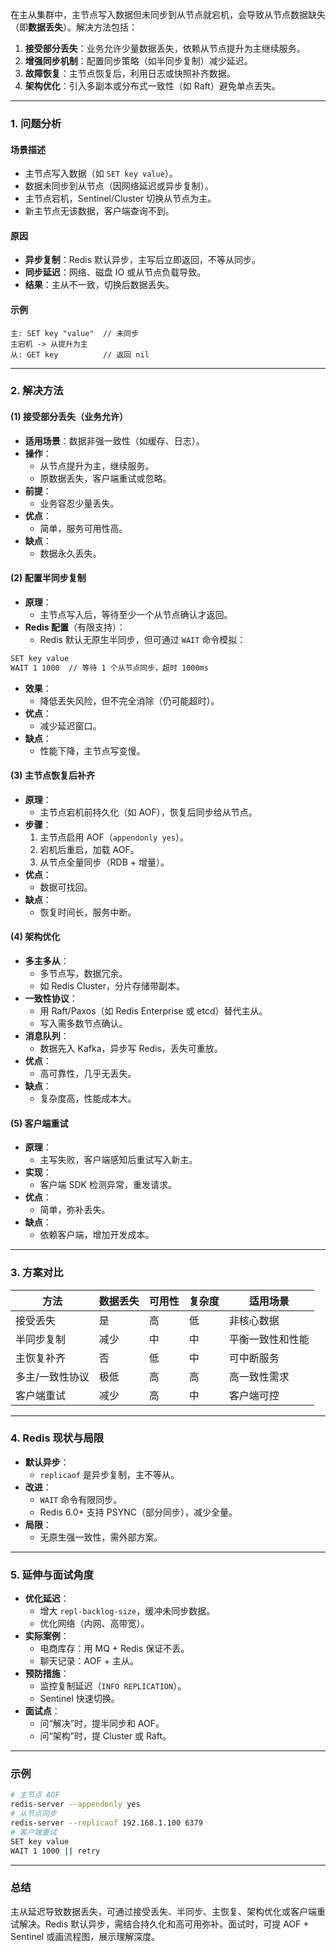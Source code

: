 
在主从集群中，主节点写入数据但未同步到从节点就宕机，会导致从节点数据缺失（即**数据丢失**）。解决方法包括：
1. **接受部分丢失**：业务允许少量数据丢失，依赖从节点提升为主继续服务。
2. **增强同步机制**：配置同步策略（如半同步复制）减少延迟。
3. **故障恢复**：主节点恢复后，利用日志或快照补齐数据。
4. **架构优化**：引入多副本或分布式一致性（如 Raft）避免单点丢失。

---

### 1. 问题分析
#### 场景描述
- 主节点写入数据（如 `SET key value`）。
- 数据未同步到从节点（因网络延迟或异步复制）。
- 主节点宕机，Sentinel/Cluster 切换从节点为主。
- 新主节点无该数据，客户端查询不到。

#### 原因
- **异步复制**：Redis 默认异步，主写后立即返回，不等从同步。
- **同步延迟**：网络、磁盘 IO 或从节点负载导致。
- **结果**：主从不一致，切换后数据丢失。

#### 示例
```
主: SET key "value"  // 未同步
主宕机 -> 从提升为主
从: GET key          // 返回 nil
```

---

### 2. 解决方法
#### (1) 接受部分丢失（业务允许）
- **适用场景**：数据非强一致性（如缓存、日志）。
- **操作**：
  - 从节点提升为主，继续服务。
  - 原数据丢失，客户端重试或忽略。
- **前提**：
  - 业务容忍少量丢失。
- **优点**：
  - 简单，服务可用性高。
- **缺点**：
  - 数据永久丢失。

#### (2) 配置半同步复制
- **原理**：
  - 主节点写入后，等待至少一个从节点确认才返回。
- **Redis 配置**（有限支持）：
  - Redis 默认无原生半同步，但可通过 `WAIT` 命令模拟：
```bash
SET key value
WAIT 1 1000  // 等待 1 个从节点同步，超时 1000ms
```
- **效果**：
  - 降低丢失风险，但不完全消除（仍可能超时）。
- **优点**：
  - 减少延迟窗口。
- **缺点**：
  - 性能下降，主节点写变慢。

#### (3) 主节点恢复后补齐
- **原理**：
  - 主节点宕机前持久化（如 AOF），恢复后同步给从节点。
- **步骤**：
  1. 主节点启用 AOF（`appendonly yes`）。
  2. 宕机后重启，加载 AOF。
  3. 从节点全量同步（RDB + 增量）。
- **优点**：
  - 数据可找回。
- **缺点**：
  - 恢复时间长，服务中断。

#### (4) 架构优化
- **多主多从**：
  - 多节点写，数据冗余。
  - 如 Redis Cluster，分片存储带副本。
- **一致性协议**：
  - 用 Raft/Paxos（如 Redis Enterprise 或 etcd）替代主从。
  - 写入需多数节点确认。
- **消息队列**：
  - 数据先入 Kafka，异步写 Redis，丢失可重放。
- **优点**：
  - 高可靠性，几乎无丢失。
- **缺点**：
  - 复杂度高，性能成本大。

#### (5) 客户端重试
- **原理**：
  - 主写失败，客户端感知后重试写入新主。
- **实现**：
  - 客户端 SDK 检测异常，重发请求。
- **优点**：
  - 简单，弥补丢失。
- **缺点**：
  - 依赖客户端，增加开发成本。

---

### 3. 方案对比
| **方法**          | **数据丢失** | **可用性** | **复杂度** | **适用场景**         |
|-------------------|--------------|------------|------------|----------------------|
| 接受丢失          | 是           | 高         | 低         | 非核心数据           |
| 半同步复制        | 减少         | 中         | 中         | 平衡一致性和性能     |
| 主恢复补齐        | 否           | 低         | 中         | 可中断服务           |
| 多主/一致性协议   | 极低         | 高         | 高         | 高一致性需求         |
| 客户端重试        | 减少         | 高         | 中         | 客户端可控           |

---

### 4. Redis 现状与局限
- **默认异步**：
  - `replicaof` 是异步复制，主不等从。
- **改进**：
  - `WAIT` 命令有限同步。
  - Redis 6.0+ 支持 PSYNC（部分同步），减少全量。
- **局限**：
  - 无原生强一致性，需外部方案。

---

### 5. 延伸与面试角度
- **优化延迟**：
  - 增大 `repl-backlog-size`，缓冲未同步数据。
  - 优化网络（内网、高带宽）。
- **实际案例**：
  - 电商库存：用 MQ + Redis 保证不丢。
  - 聊天记录：AOF + 主从。
- **预防措施**：
  - 监控复制延迟（`INFO REPLICATION`）。
  - Sentinel 快速切换。
- **面试点**：
  - 问“解决”时，提半同步和 AOF。
  - 问“架构”时，提 Cluster 或 Raft。

---

### 示例
```bash
# 主节点 AOF
redis-server --appendonly yes
# 从节点同步
redis-server --replicaof 192.168.1.100 6379
# 客户端重试
SET key value
WAIT 1 1000 || retry
```

---

### 总结
主从延迟导致数据丢失，可通过接受丢失、半同步、主恢复、架构优化或客户端重试解决。Redis 默认异步，需结合持久化和高可用弥补。面试时，可提 AOF + Sentinel 或画流程图，展示理解深度。